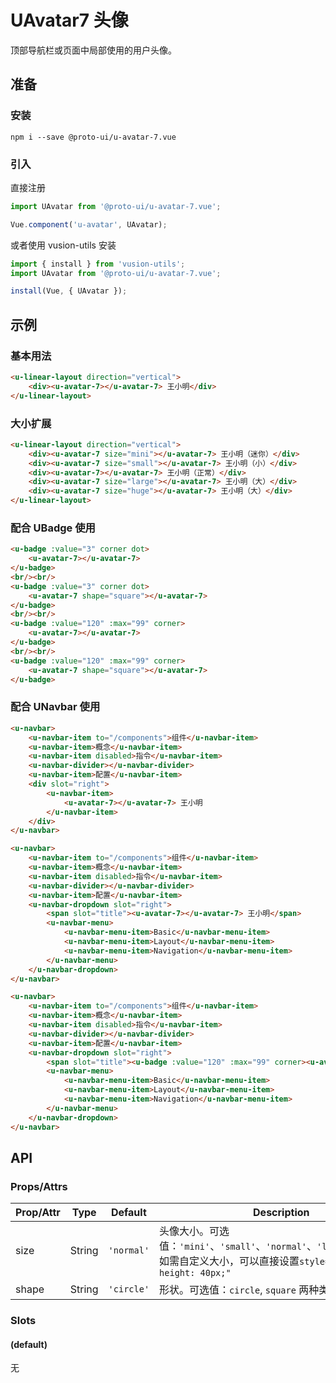 # UAvatar7 头像

顶部导航栏或页面中局部使用的用户头像。

## 准备

### 安装

``` shell
npm i --save @proto-ui/u-avatar-7.vue
```

### 引入

直接注册

``` js
import UAvatar from '@proto-ui/u-avatar-7.vue';

Vue.component('u-avatar', UAvatar);
```

或者使用 vusion-utils 安装

``` js
import { install } from 'vusion-utils';
import UAvatar from '@proto-ui/u-avatar-7.vue';

install(Vue, { UAvatar });
```

## 示例
### 基本用法

``` html
<u-linear-layout direction="vertical">
    <div><u-avatar-7></u-avatar-7> 王小明</div>
</u-linear-layout>
```

### 大小扩展

``` html
<u-linear-layout direction="vertical">
    <div><u-avatar-7 size="mini"></u-avatar-7> 王小明（迷你）</div>
    <div><u-avatar-7 size="small"></u-avatar-7> 王小明（小）</div>
    <div><u-avatar-7></u-avatar-7> 王小明（正常）</div>
    <div><u-avatar-7 size="large"></u-avatar-7> 王小明（大）</div>
    <div><u-avatar-7 size="huge"></u-avatar-7> 王小明（大）</div>
</u-linear-layout>
```

### 配合 UBadge 使用

```html
<u-badge :value="3" corner dot>
    <u-avatar-7></u-avatar-7>
</u-badge>
<br/><br/>
<u-badge :value="3" corner dot>
    <u-avatar-7 shape="square"></u-avatar-7>
</u-badge>
<br/><br/>
<u-badge :value="120" :max="99" corner>
    <u-avatar-7></u-avatar-7>
</u-badge>
<br/><br/>
<u-badge :value="120" :max="99" corner>
    <u-avatar-7 shape="square"></u-avatar-7>
</u-badge>
```

### 配合 UNavbar 使用

``` html
<u-navbar>
    <u-navbar-item to="/components">组件</u-navbar-item>
    <u-navbar-item>概念</u-navbar-item>
    <u-navbar-item disabled>指令</u-navbar-item>
    <u-navbar-divider></u-navbar-divider>
    <u-navbar-item>配置</u-navbar-item>
    <div slot="right">
        <u-navbar-item>
            <u-avatar-7></u-avatar-7> 王小明
        </u-navbar-item>
    </div>
</u-navbar>
```

``` html
<u-navbar>
    <u-navbar-item to="/components">组件</u-navbar-item>
    <u-navbar-item>概念</u-navbar-item>
    <u-navbar-item disabled>指令</u-navbar-item>
    <u-navbar-divider></u-navbar-divider>
    <u-navbar-item>配置</u-navbar-item>
    <u-navbar-dropdown slot="right">
        <span slot="title"><u-avatar-7></u-avatar-7> 王小明</span>
        <u-navbar-menu>
            <u-navbar-menu-item>Basic</u-navbar-menu-item>
            <u-navbar-menu-item>Layout</u-navbar-menu-item>
            <u-navbar-menu-item>Navigation</u-navbar-menu-item>
        </u-navbar-menu>
    </u-navbar-dropdown>
</u-navbar>
```

``` html
<u-navbar>
    <u-navbar-item to="/components">组件</u-navbar-item>
    <u-navbar-item>概念</u-navbar-item>
    <u-navbar-item disabled>指令</u-navbar-item>
    <u-navbar-divider></u-navbar-divider>
    <u-navbar-item>配置</u-navbar-item>
    <u-navbar-dropdown slot="right">
        <span slot="title"><u-badge :value="120" :max="99" corner><u-avatar-7></u-avatar-7></u-badge> 王小明</span>
        <u-navbar-menu>
            <u-navbar-menu-item>Basic</u-navbar-menu-item>
            <u-navbar-menu-item>Layout</u-navbar-menu-item>
            <u-navbar-menu-item>Navigation</u-navbar-menu-item>
        </u-navbar-menu>
    </u-navbar-dropdown>
</u-navbar>
```

## API

### Props/Attrs

| Prop/Attr | Type | Default | Description |
| --------- | ---- | ------- | ----------- |
| size | String | `'normal'` | 头像大小。可选值：`'mini'`、`'small'`、`'normal'`、`'large'`、`'huge'`。如需自定义大小，可以直接设置`style="width: 40px; height: 40px;"` |
| shape | String | `'circle'` | 形状。可选值：`circle`, `square` 两种类型 |

### Slots

#### (default)

无
